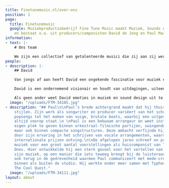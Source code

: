 ```yaml
---
title: Finetunemusic.nl/over-ons
position: 1
page:
  title: Finetunemusic
  google: Muziekproductiebedrijf Fine Tune Music maakt Muziek, Sounds en Voice overs
    en bestaat o.a. uit producers/componisten David de Jong en Paul Maaswinkel.
information:
- text: |-
    # Ons team

    We zijn een collectief van getalenteerde musici die zij aan zij werken, bestaande uit David en Paul, beide componist en muziekproducent. Diversiteit zit in ons DNA, en dat hoor je terug in ons portfolio. Ons team bestaat uit vakgekken. We zetten ons graag in om iets unieks te creëren, met onze kennis en naar jouw wensen.
people:
- description: |-
    ## David

    Van jongs af aan heeft David een ongekende fascinatie voor muziek en geluid. Nieuwsgierigheid is een van zijn grootste drijfveren in het creëren van bijzondere composities, waarbij zijn achtergrond als klassiek pianist van grote waarde is. Oor voor detail hoor je terug in zijn muziek; onder andere in de bedrevenheid waarmee hij rijke, gedetailleerde mixes maakt voor diverse muziekstijlen.

    David is een ondernemend visionair en houdt van uitdagingen, uiteenlopend van grote commerciële projecten tot experimentele samenwerkingen met andere kunstenaars. Als muzikale duizendpoot brengt hij naast Fine Tune Music onder verschillende alter ego’s muziek uit: van harde elektronica en donkere soul tot dynamische klassieke muziek.

    Als geen ander weet David emoties in muziek en sound design uit te drukken. Dit zet hij doeltreffend in als communicatiemiddel bij het verklanken van een identiteit en bij het meevoeren van de luisteraar. David werkte onder meer samen met Bert Visscher, Club Guy and Roni, Productiehuis Spinbarg, Van Engelenburg Theaterproducties en De Noorderlingen.
  image: "/uploads/FTM-34185.jpg"
- description: "## Paul\n\nPaul’s brede achtergrond maakt dat hij thuis is in uiteenlopende
    stijlen. Zijn werk als songwriter en producer variëert van het schrijven van catchy
    popsongs tot het maken van vuige, brutale beats, waarbij een uitgesproken groove
    altijd voorop staat.\n \nPaul is een bekwaam arrangeur en weet instrumenten hun
    eigen plek te geven binnen orkestraal-filmische partijen, swingende jazz-harmonieën,
    maar ook binnen compacte songstructuren. Deze ambacht verfijnde hij onder andere
    door zijn ervaring in het schrijven van vocale arrangementen, waarvoor hij diverse
    internationale prijzen ontving.\n\nDe afgelopen jaren schreef en produceerde hij
    muziek voor een groot aantal voorstellingen als huiscomponist van Theater Young
    Ones. Hier ontwikkelde hij een sterk gevoel voor het vertellen van verhalen in
    zijn muziek, op een manier die iets teweeg brengt bij de luisteraar. Dit zie je
    ook terug in de gedrevenheid waarmee Paul communiceert met mede-creatieven, zowel
    binnen als buiten de studio. Hij werkte onder meer samen met Typhoon, Akwasi en
    The Cool Quest."
  image: "/uploads/FTM-34111.jpg"
layout: about
---
```


